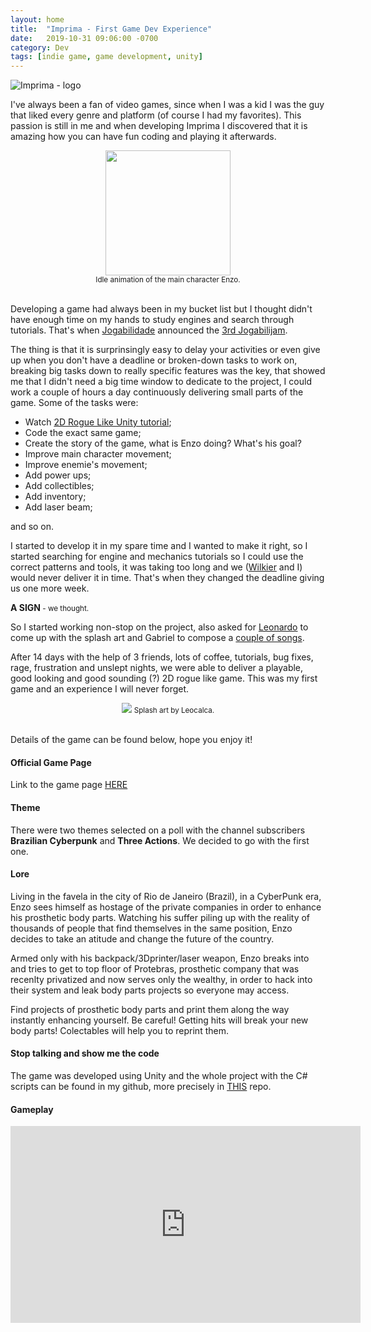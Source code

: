 ```yaml
---
layout: home
title:  "Imprima - First Game Dev Experience"
date:   2019-10-31 09:06:00 -0700
category: Dev
tags: [indie game, game development, unity]
---
```


![Imprima - logo]({{site.url}}/assets/img/imprima-logo.jpg)

I've always been a fan of video games, since when I was a kid I was the guy that liked every genre and platform (of course I had my favorites).
This passion is still in me and when developing Imprima I discovered that it is amazing how you can have fun coding and playing it afterwards.

<div align="center">
  <img height="200px" src="{{site.url}}/assets/img/enzo-idle-gif.gif"/>
  <br/><small>Idle animation of the main character Enzo.</small><br/><br/>
</div>

Developing a game had always been in my bucket list but I thought didn't have enough time on my hands to study engines and search through tutorials. That's when [Jogabilidade](https://www.youtube.com/jogabilidade) announced the [3rd Jogabilijam](https://jams.gamejolt.io/jogabilijam3).

The thing is that it is surprinsingly easy to delay your activities or even give up when you don't have a deadline or broken-down tasks to work on, breaking big tasks down to really specific features was the key, that showed me that I didn't need a big time window to dedicate to the project, I could work a couple of hours a day continuously delivering small parts of the game. Some of the tasks were:

- Watch <a href="https://learn.unity.com/project/2d-roguelike-tutorial">2D Rogue Like Unity tutorial</a>;
- Code the exact same game;
- Create the story of the game, what is Enzo doing? What's his goal?
- Improve main character movement;
- Improve enemie's movement;
- Add power ups;
- Add collectibles;
- Add inventory;
- Add laser beam;

and so on.

I started to develop it in my spare time and I wanted to make it right, so I started searching for engine and mechanics tutorials so I could use the correct patterns and tools, it was taking too long and we ([Wilkier](http://wilkier.com/) and I) would never deliver it in time. That's when they changed the deadline giving us one more week.

__A SIGN__<small> - we thought.</small>

So I started working non-stop on the project, also asked for [Leonardo](https://leocalca.com/) to come up with the splash art and Gabriel to compose a <a href="https://gamejolt.com/games/imprima/374632/download/soundtrack" target="_blank">couple of songs</a>.

After 14 days with the help of 3 friends, lots of coffee, tutorials, bug fixes, rage, frustration and unslept nights, we were able to deliver a playable, good looking and good sounding (?) 2D rogue like game. This was my first game and an experience I will never forget.


  <div align="center">
    <img src="{{site.url}}/assets/img/splashart-imprima.jpg"/>
    <small>Splash art by Leocalca.</small><br/><br/>
  </div>


Details of the game can be found below, hope you enjoy it!

#### Official Game Page
Link to the game page <a href="https://lelogrott.gamejolt.io/imprima" target="_blank">HERE</a>

#### Theme
There were two themes selected on a poll with the channel subscribers __Brazilian Cyberpunk__ and __Three Actions__. We decided to go with the first one.

#### Lore
Living in the favela in the city of Rio de Janeiro (Brazil), in a CyberPunk era, Enzo sees himself as hostage of the private companies in order to enhance his prosthetic body parts.
Watching his suffer piling up with the reality of thousands of people that find themselves in the same position, Enzo decides to take an atitude and change the future of the country.

Armed only with his backpack/3Dprinter/laser weapon, Enzo breaks into and tries to get to top floor of Protebras, prosthetic company that was recenlty privatized and now serves only the wealthy, in order to hack into their system and leak body parts projects so everyone may access.

Find projects of prosthetic body parts and print them along the way instantly enhancing yourself. Be careful! Getting hits will break your new body parts! Colectables will help you to reprint them.

#### Stop talking and show me the code
The game was developed using Unity and the whole project with the C# scripts can be found in my github, more precisely in [THIS](https://github.com/lelogrott/imprima) repo.

#### Gameplay
<iframe width="560" height="315" src="https://www.youtube.com/embed/7LBKkzFgpKU" frameborder="0" allow="accelerometer; autoplay; encrypted-media; gyroscope; picture-in-picture" allowfullscreen></iframe>



